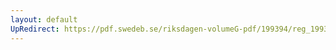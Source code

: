 ```yaml
---
layout: default
UpRedirect: https://pdf.swedeb.se/riksdagen-volumeG-pdf/199394/reg_199394/reg_199394_0483.pdf
---
```

